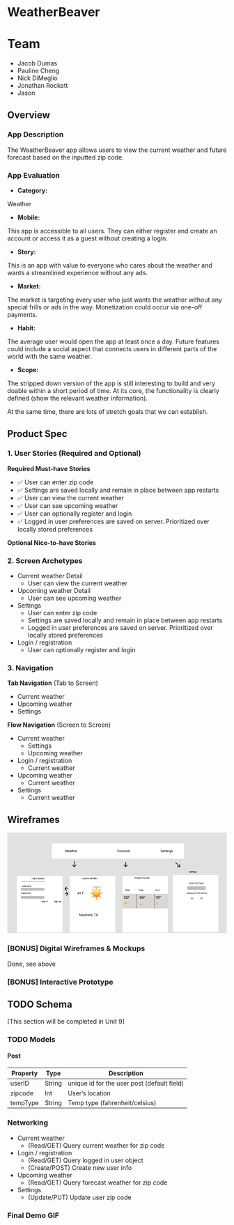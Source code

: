 # WeatherBeaver

# Team
- Jacob Dumas
- Pauline Cheng
- Nick DiMeglio
- Jonathan Rockett
- Jason

## Overview
### App Description

The WeatherBeaver app allows users to view the current weather and future forecast based on the inputted zip code. 

### App Evaluation

- **Category:**

Weather

- **Mobile:**

This app is accessible to all users. They can either register and create an account or access it as a guest without creating a login.

- **Story:**

This is an app with value to everyone who cares about the weather and wants a streamlined experience without any ads.

- **Market:**

The market is targeting every user who just wants the weather without any special frills or ads in the way. Monetization could occur via one-off payments.

- **Habit:**

The average user would open the app at least once a day. Future features could include a social aspect that connects users in different parts of the world with the same weather.

- **Scope:**

The stripped down version of the app is still interesting to build and very doable within a short period of time. At its core, the functionality is clearly defined (show the relevant weather information).

At the same time, there are lots of stretch goals that we can establish.

## Product Spec

### 1. User Stories (Required and Optional)

**Required Must-have Stories**

* ✅ User can enter zip code
* ✅ Settings are saved locally and remain in place between app restarts
* ✅ User can view the current weather
* ✅ User can see upcoming weather
* ✅ User can optionally register and login
* ✅ Logged in user preferences are saved on server. Prioritized over locally stored preferences

**Optional Nice-to-have Stories**


### 2. Screen Archetypes

* Current weather Detail 
   * User can view the current weather
* Upcoming weather Detail
   * User can see upcoming weather
* Settings
   * User can enter zip code
   * Settings are saved locally and remain in place between app restarts
   * Logged in user preferences are saved on server. Prioritized over locally stored preferences
* Login / registration
   * User can optionally register and login

### 3. Navigation

**Tab Navigation** (Tab to Screen)

* Current weather
* Upcoming weather
* Settings

**Flow Navigation** (Screen to Screen)

* Current weather
   * Settings
   * Upcoming weather
* Login / registration
  * Current weather
* Upcoming weather
   * Current weather
* Settings
   * Current weather

## Wireframes

<img src="wireframe.png">

### [BONUS] Digital Wireframes & Mockups

Done, see above

### [BONUS] Interactive Prototype

## TODO Schema 
[This section will be completed in Unit 9]
### TODO Models

#### Post

   | Property      | Type     | Description |
   | ------------- | -------- | ------------|
   | userID        | String   | unique id for the user post (default field) |
   | zipcode       | Int      | User’s location |
   | tempType      | String   | Temp type (fahrenheit/celsius) |

### Networking

* Current weather
   * (Read/GET) Query current weather for zip code
* Login / registration
  * (Read/GET) Query logged in user object
  * (Create/POST) Create new user info
* Upcoming weather
   * (Read/GET) Query forecast weather for zip code
* Settings
   * (Update/PUT) Update user zip code

### Final Demo GIF
